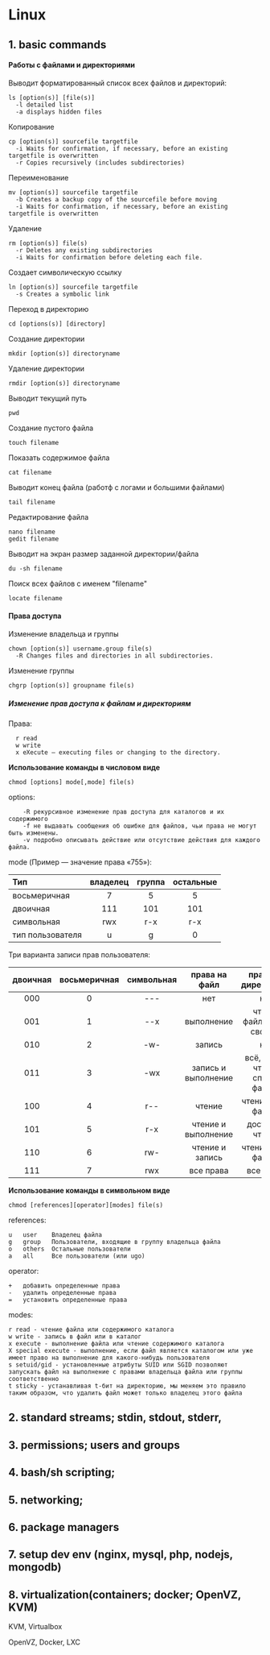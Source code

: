 # Linux


## 1. basic commands

#### Работы с файлами и директориями

Выводит форматированный список всех файлов и директорий:
```Shell
ls [option(s)] [file(s)]
  -l detailed list
  -a displays hidden files
```
Копирование
```Shell
cp [option(s)] sourcefile targetfile
  -i Waits for confirmation, if necessary, before an existing targetfile is overwritten
  -r Copies recursively (includes subdirectories)
```
Переименование
```Shell
mv [option(s)] sourcefile targetfile
  -b Creates a backup copy of the sourcefile before moving
  -i Waits for confirmation, if necessary, before an existing targetfile is overwritten
```
Удаление
```Shell
rm [option(s)] file(s)
  -r Deletes any existing subdirectories
  -i Waits for confirmation before deleting each file.
```
Cоздает символическую ссылку
```Shell
ln [option(s)] sourcefile targetfile
  -s Creates a symbolic link
```
Переход в директорию
```Shell
cd [options(s)] [directory]
```
Создание директории
```Shell
mkdir [option(s)] directoryname
```
Удаление директории
```Shell
rmdir [option(s)] directoryname
```
Выводит текущий путь
```Shell
pwd
```
Создание пустого файла
```Shell
touch filename
```
 Показать содержимое файла
```Shell
cat filename
```
Выводит конец файла (работф с логами и большими файлами)
```Shell
tail filename
```
Редактирование файла
```Shell
nano filename
gedit filename
```
Выводит на экран размер заданной директории/файла
```Shell
du -sh filename
```
Поиск всех файлов с именем "filename"
```Shell
locate filename
```

#### Права доступа

Изменение владельца и группы
```Shell
chown [option(s)] username.group file(s)
  -R Changes files and directories in all subdirectories.
```
Изменение группы
```Shell
chgrp [option(s)] groupname file(s)
```

##### Изменение прав доступа к файлам и директориям

Права:
```Shell
  r read
  w write
  x eXecute — executing files or changing to the directory.
```

**Использование команды в числовом виде**
```Shell
chmod [options] mode[,mode] file(s)
```
options:
```
    -R рекурсивное изменение прав доступа для каталогов и их содержимого
    -f не выдавать сообщения об ошибке для файлов, чьи права не могут быть изменены.
    -v подробно описывать действие или отсутствие действия для каждого файла.
```
mode (Пример — значение права «755»):

Тип             |владелец| группа |остальные
:---------------|:------:|:------:|:------:
восьмеричная    |   7    |   5    |   5
двоичная        |  111   |  101   |  101
символьная      |  rwx   |  r-x   |  r-x
тип пользователя|   u    |   g    |   0

Три варианта записи прав пользователя:

двоичная|восьмеричная| символьная |права на файл|права на директорию
:------:|:----------:|:----------:|:-----------:|:-----------------:
   000  |     0      |    ---     |    нет      |нет
   001  |     1      |    --x     | выполнение  |чтение файлов и их свойств
   010  |     2      |    -w-     | запись      |нет
   011  |     3      |    -wx     |запись и выполнение|всё, кроме чтения списка файлов
   100  |     4      |    r--     |  чтение     |чтение имён файлов
   101  |     5      |    r-x     |чтение и выполнение|доступ на чтение
   110  |     6      |    rw-     |чтение и запись |чтение имён файлов
   111  |     7      |    rwx     |  все права  |все права


**Использование команды в символьном виде**
```Shell
chmod [references][operator][modes] file(s)
```

references:
```Shell
u 	user 	Владелец файла
g 	group 	Пользователи, входящие в группу владельца файла
o 	others 	Остальные пользователи
a 	all 	Все пользователи (или ugo)
```

operator:
```Shell
+ 	добавить определенные права
- 	удалить определенные права
= 	установить определенные права
```

modes:
```Shell
r read - чтение файла или содержимого каталога
w write - запись в файл или в каталог
x execute - выполнение файла или чтение содержимого каталога
X special execute - выполнение, если файл является каталогом или уже имеет право на выполнение для какого-нибудь пользователя
s setuid/gid - установленные атрибуты SUID или SGID позволяют запускать файл на выполнение с правами владельца файла или группы соответственно
t sticky - устанавливая t-бит на директорию, мы меняем это правило таким образом, что удалить файл может только владелец этого файла
```





## 2. standard streams; stdin, stdout, stderr,
## 3. permissions; users and groups
## 4. bash/sh scripting;
## 5. networking;
## 6. package managers
## 7. setup dev env (nginx, mysql, php, nodejs, mongodb)
## 8. virtualization(containers; docker; OpenVZ, KVM)

KVM, Virtualbox

OpenVZ, Docker, LXC




